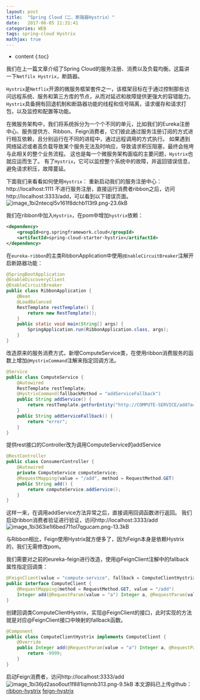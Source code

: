 ```yaml
---
layout: post
title:  "Spring Cloud（二、断路器Hystrix）"
date:   2017-06-05 11:31:41
categories: WEB
tags: spring-cloud Hystrix
mathjax: true
---
```


* content
{:toc}

我们在上一篇文章介绍了Spring Cloud的服务注册、消费以及负载均衡。这篇讲一下`Netfilx Hystrix`，断路器。

`Hystrix`是`Netflix`开源的微服务框架套件之一，该框架目标在于通过控制那些访问远程系统、服务和第三方库的节点，从而对延迟和故障提供更强大的容错能力。`Hystrix`具备拥有回退机制和断路器功能的线程和信号隔离，请求缓存和请求打包，以及监控和配置等功能。

在微服务架构中，我们将系统拆分为一个个不同的单元，比如我们的Eureka注册中心、服务提供方、Ribbon、Feign消费者，它们彼此通过服务注册订阅的方式进行相互依赖，且分别运行在不同的进程中，通过远程调用的方式执行。
如果遇到网络延迟或者高负载导致某个服务无法及时响应，导致请求积压阻塞，最终会拖垮与此相关的整个业务流程。
这也是每一个微服务架构面临的主要问题，`Hystrix`也就应运而生了。
有了`Hystrix`，它可以监控整个系统中的故障，并返回错误信息，避免请求积压，故障蔓延。

下面我们来看看如何使用`Hystrix`：
重新启动我们的服务注册中心：http://localhost:1111
不进行服务注册，直接运行消费者ribbon之后，访问http://localhost:3333/add，可以看到以下错误页面。
![image_1bi2ntecql5v161f8dchb113t9.png-23.6kB][1]

我们在ribbon中加入`Hystrix`，在pom中增加`hystrix`依赖：
```xml
<dependency>
    <groupId>org.springframework.cloud</groupId>
    <artifactId>spring-cloud-starter-hystrix</artifactId>
</dependency>
```
在`eureka-ribbon`的主类RibbonApplication中使用`@EnableCircuitBreaker`注解开启断路器功能：
```java
@SpringBootApplication
@EnableDiscoveryClient
@EnableCircuitBreaker
public class RibbonApplication {
	@Bean
	@LoadBalanced
	RestTemplate restTemplate() {
		return new RestTemplate();
	}
	public static void main(String[] args) {
		SpringApplication.run(RibbonApplication.class, args);
	}
}
```
改造原来的服务消费方式，新增ComputeService类，在使用ribbon消费服务的函数上增加`@HystrixCommand`注解来指定回调方法。
```java
@Service
public class ComputeService {
    @Autowired
    RestTemplate restTemplate;
    @HystrixCommand(fallbackMethod = "addServiceFallback")
    public String addService() {
        return restTemplate.getForEntity("http://COMPUTE-SERVICE/add?a=10&b=20", String.class).getBody();
    }
    public String addServiceFallback() {
        return "error";
    }
}
```
提供rest接口的Controller改为调用ComputeService的addService
```java
@RestController
public class ConsumerController {
    @Autowired
    private ComputeService computeService;
    @RequestMapping(value = "/add", method = RequestMethod.GET)
    public String add() {
        return computeService.addService();
    }
}
```
这样一来，在调用addService方法异常之后，直接调用回调函数进行返回。
我们启动ribbon消费者验证进行验证，访问http://localhost:3333/add
![image_1bi363ie1l6bed711ol7qgucam.png-13.3kB][2]

与Ribbon相比，Feign使用Hystrix就方便多了，因为Feign本身是依赖Hystrix的，我们无需修改pom。

我们需要对之前的eureka-feign进行改造，使用@FeignClient注解中的fallback属性指定回调类：
```java
@FeignClient(value = "compute-service", fallback = ComputeClientHystrix.class)
public interface ComputeClient {
    @RequestMapping(method = RequestMethod.GET, value = "/add")
    Integer add(@RequestParam(value = "a") Integer a, @RequestParam(value = "b") Integer b);
}
```
创建回调类ComputeClientHystrix，实现@FeignClient的接口，此时实现的方法就是对应@FeignClient接口中映射的fallback函数。
```java
@Component
public class ComputeClientHystrix implements ComputeClient {
    @Override
    public Integer add(@RequestParam(value = "a") Integer a, @RequestParam(value = "b") Integer b) {
        return -9999;
    }
}
```
启动Feign消费者，访问http://localhost:3333/add
![image_1bi36jd2aso6out1f881iqmnb313.png-9.5kB][3]
本文源码已上传github：
[ribbon-hystrix](https://github.com/coldxiangyu/spring-cloud-demo/tree/master/ribbon-hystrix)
[feign-hystrix](https://github.com/coldxiangyu/spring-cloud-demo/tree/master/feign-hystrix)

  [1]: http://static.zybuluo.com/coldxiangyu/xjmlm4edt9pzksoeoni557ms/image_1bi2ntecql5v161f8dchb113t9.png
  [2]: http://static.zybuluo.com/coldxiangyu/smb0wjxmlwhq19mhp4qshtf5/image_1bi363ie1l6bed711ol7qgucam.png
  [3]: http://static.zybuluo.com/coldxiangyu/qhurx3v77jlr9ba07rv9shcd/image_1bi36jd2aso6out1f881iqmnb313.png
